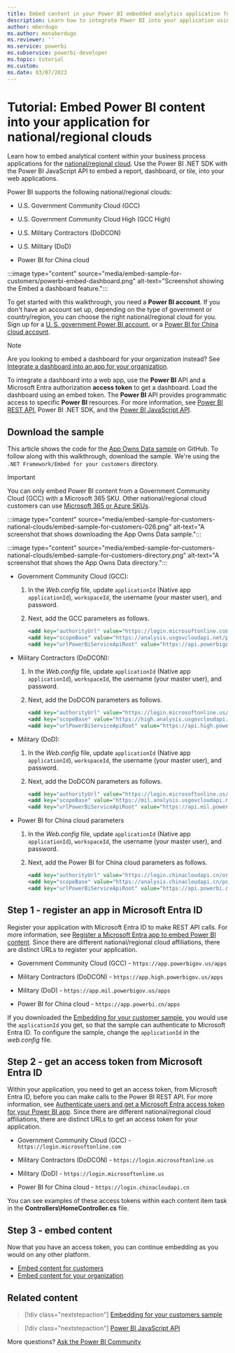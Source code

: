 ```yaml
---
title: Embed content in your Power BI embedded analytics application for government and national/regional clouds
description: Learn how to integrate Power BI into your application using embedded analytics software, embedded analytics tools, or embedded business intelligence tools for government and national/regional clouds.
author: mberdugo
ms.author: monaberdugo
ms.reviewer: ''
ms.service: powerbi
ms.subservice: powerbi-developer
ms.topic: tutorial
ms.custom:
ms.date: 03/07/2023
---
```


# Tutorial: Embed Power BI content into your application for national/regional clouds

Learn how to embed analytical content within your business process applications for the [national/regional cloud](/azure/active-directory/develop/authentication-national-cloud). Use the Power BI .NET SDK with the Power BI JavaScript API to embed a report, dashboard, or tile, into your web applications.

Power BI supports the following national/regional clouds:

* U.S. Government Community Cloud (GCC)

* U.S. Government Community Cloud High (GCC High)

* U.S. Military Contractors (DoDCON)

* U.S. Military (DoD)

* Power BI for China cloud

:::image type="content" source="media/embed-sample-for-customers/powerbi-embed-dashboard.png" alt-text="Screenshot showing the Embed a dashboard feature.":::

To get started with this walkthrough, you need a **Power BI account**. If you don't have an account set up, depending on the type of government or country/region, you can choose the right national/regional cloud for you. Sign up for a [U. S. government Power BI account](../../enterprise/service-govus-signup.md), or a [Power BI for China cloud account](https://www.21vbluecloud.com/powerbi/).

> [!NOTE]
> Are you looking to embed a dashboard for your organization instead? See [Integrate a dashboard into an app for your organization](embed-sample-for-your-organization.md).

To integrate a dashboard into a web app, use the **Power BI** API and a Microsoft Entra authorization **access token** to get a dashboard. Load the dashboard using an embed token. The **Power BI** API provides programmatic access to specific **Power BI** resources. For more information, see [Power BI REST API](/rest/api/power-bi/), Power BI .NET SDK, and the [Power BI JavaScript API](https://github.com/Microsoft/PowerBI-JavaScript).

## Download the sample

This article shows the code for the [App Owns Data sample](https://github.com/microsoft/PowerBI-Developer-Samples/tree/master/.NET%20Framework/Embed%20for%20your%20customers) on GitHub. To follow along with this walkthrough, download the sample. We're using the `.NET Framework/Embed for your customers` directory.

> [!IMPORTANT]
> You can only embed Power BI content from a Government Community Cloud (GCC) with a Microsoft 365 SKU. Other national/regional cloud customers can use [Microsoft 365 or Azure SKUs](embedded-capacity.md#which-sku-should-i-use).

:::image type="content" source="media/embed-sample-for-customers-national-clouds/embed-sample-for-customers-026.png" alt-text="A screenshot that shows downloading the App Owns Data sample.":::

:::image type="content" source="media/embed-sample-for-customers-national-clouds/embed-sample-for-customers-directory.png" alt-text="A screenshot that shows the App Owns Data directory.":::

* Government Community Cloud (GCC):

    1. In the *Web.config* file, update `applicationId` (Native app `applicationId`), `workspaceId`, the username (your master user), and password.

    2. Next, add the GCC parameters as follows.

        ```xml
        <add key="authorityUrl" value="https://login.microsoftonline.com/organizations/" />
        <add key="scopeBase" value="https://analysis.usgovcloudapi.net/powerbi/api/.default" />
        <add key="urlPowerBiServiceApiRoot" value="https://api.powerbigov.us/" />
        ```

* Military Contractors (DoDCON):

    1. In the *Web.config* file, update `applicationId` (Native app `applicationId`), `workspaceId`, the username (your master user), and password.

    2. Next, add the DoDCON parameters as follows.

        ```xml
        <add key="authorityUrl" value="https://login.microsoftonline.us/organizations/" />
        <add key="scopeBase" value="https://high.analysis.usgovcloudapi.net/powerbi/api/.default" />
        <add key="urlPowerBiServiceApiRoot" value="https://api.high.powerbigov.us/" />
        ```

* Military (DoD):

    1. In the *Web.config* file, update `applicationId` (Native app `applicationId`), `workspaceId`, the username (your master user), and password.

    2. Next, add the DoDCON parameters as follows.

        ```xml
        <add key="authorityUrl" value="https://login.microsoftonline.us/organizations/" />
        <add key="scopeBase" value="https://mil.analysis.usgovcloudapi.net/powerbi/api/.default" />
        <add key="urlPowerBiServiceApiRoot" value="https://api.mil.powerbigov.us/" />
        ```

* Power BI for China cloud parameters

    1. In the *Web.config* file, update `applicationId` (Native app `applicationId`), `workspaceId`, the username (your master user), and password.

    2. Next, add the Power BI for China cloud parameters as follows.

        ```xml
        <add key="authorityUrl" value="https://login.chinacloudapi.cn/organizations/" />
        <add key="scopeBase" value="https://analysis.chinacloudapi.cn/powerbi/api/.default" />
        <add key="urlPowerBiServiceApiRoot" value="https://api.powerbi.cn/" />
        ```

<a name='step-1---register-an-app-in-azure-ad'></a>

## Step 1 - register an app in Microsoft Entra ID

Register your application with Microsoft Entra ID to make REST API calls. For more information, see [Register a Microsoft Entra app to embed Power BI content](register-app.md). Since there are different national/regional cloud affiliations, there are distinct URLs to register your application.

* Government Community Cloud (GCC) - ```https://app.powerbigov.us/apps```

* Military Contractors (DoDCON) - ```https://app.high.powerbigov.us/apps```

* Military (DoD) - ```https://app.mil.powerbigov.us/apps```

* Power BI for China cloud - ```https://app.powerbi.cn/apps```

If you downloaded the [Embedding for your customer sample](https://github.com/microsoft/PowerBI-Developer-Samples/tree/master/.NET%20Core/Embed%20for%20your%20customers/AppOwnsData), you would use the `applicationId` you get, so that the sample can authenticate to Microsoft Entra ID. To configure the sample, change the `applicationId` in the *web.config* file.

<a name='step-2---get-an-access-token-from-azure-ad'></a>

## Step 2 - get an access token from Microsoft Entra ID

Within your application, you need to get an access token, from Microsoft Entra ID, before you can make calls to the Power BI REST API. For more information, see [Authenticate users and get a Microsoft Entra access token for your Power BI app](generate-embed-token.md). Since there are different national/regional cloud affiliations, there are distinct URLs to get an access token for your application.

* Government Community Cloud (GCC) - ```https://login.microsoftonline.com```

* Military Contractors (DoDCON) - ```https://login.microsoftonline.us```

* Military (DoD) - ```https://login.microsoftonline.us```

* Power BI for China cloud - ```https://login.chinacloudapi.cn```

You can see examples of these access tokens within each content item task in the **Controllers\HomeController.cs** file.

## Step 3 - embed content

Now that you have an access token, you can continue embedding as you would on any other platform.

* [Embed content for customers](embed-sample-for-customers.md#step-8---embed-your-content)
* [Embed content for your organization](embed-sample-for-your-organization.md#step-5---embed-your-content)

## Related content

>[!div class="nextstepaction"]
>[Embedding for your customers sample](https://github.com/microsoft/PowerBI-Developer-Samples/tree/master/.NET%20Core/Embed%20for%20your%20customers/AppOwnsData)

>[!div class="nextstepaction"]
>[Power BI JavaScript API](https://github.com/Microsoft/PowerBI-JavaScript)

More questions? [Ask the Power BI Community](https://community.powerbi.com/)
